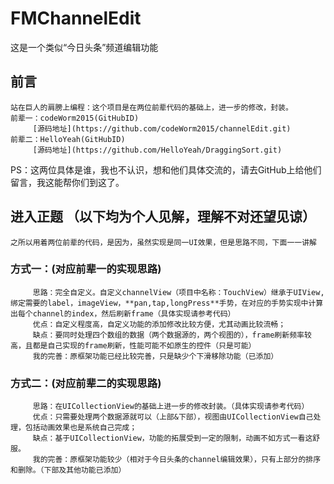 # FMChannelEdit
这是一个类似“今日头条”频道编辑功能
## 前言
    站在巨人的肩膀上编程：这个项目是在两位前辈代码的基础上，进一步的修改，封装。
    前辈一：codeWorm2015(GitHubID)
         [源码地址](https://github.com/codeWorm2015/channelEdit.git)
    前辈二：HelloYeah(GitHubID)
         [源码地址](https://github.com/HelloYeah/DraggingSort.git)
PS：这两位具体是谁，我也不认识，想和他们具体交流的，请去GitHub上给他们留言，我这能帮你们到这了。
## 进入正题 （以下均为个人见解，理解不对还望见谅）
    之所以用着两位前辈的代码，是因为，虽然实现是同一UI效果，但是思路不同，下面一一讲解
### 方式一：(对应前辈一的实现思路)
         思路：完全自定义。自定义channelView（项目中名称：TouchView）继承于UIView,绑定需要的label，imageView，**pan,tap,longPress**手势，在对应的手势实现中计算出每个channel的index，然后刷新frame（具体实现请参考代码）
         优点：自定义程度高，自定义功能的添加修改比较方便，尤其动画比较流畅；
         缺点：要同时处理四个数组的数据（两个数据源的，两个视图的），frame刷新频率较高，且都是自己实现的frame刷新，性能可能不如原生的控件（只是可能）
         我的完善：原框架功能已经比较完善，只是缺少个下滑移除功能（已添加）
### 方式二：(对应前辈二的实现思路)
         思路：在UICollectionView的基础上进一步的修改封装。（具体实现请参考代码）
         优点：只需要处理两个数据源就可以（上部&下部），视图由UICollectionView自己处理，包括动画效果也是系统自己完成；
         缺点：基于UICollectionView，功能的拓展受到一定的限制，动画不如方式一看这舒服。
         我的完善：原框架功能较少（相对于今日头条的channel编辑效果），只有上部分的排序和删除。（下部及其他功能已添加）
         
    
    
    


